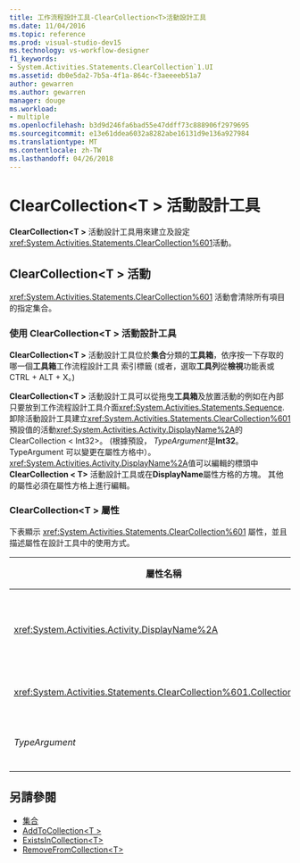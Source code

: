 ```yaml
---
title: 工作流程設計工具-ClearCollection<T>活動設計工具
ms.date: 11/04/2016
ms.topic: reference
ms.prod: visual-studio-dev15
ms.technology: vs-workflow-designer
f1_keywords:
- System.Activities.Statements.ClearCollection`1.UI
ms.assetid: db0e5da2-7b5a-4f1a-864c-f3aeeeeb51a7
author: gewarren
ms.author: gewarren
manager: douge
ms.workload:
- multiple
ms.openlocfilehash: b3d9d246fa6bad55e47ddff73c888906f2979695
ms.sourcegitcommit: e13e61ddea6032a8282abe16131d9e136a927984
ms.translationtype: MT
ms.contentlocale: zh-TW
ms.lasthandoff: 04/26/2018
---
```

# <a name="clearcollectiont-activity-designer"></a>ClearCollection\<T > 活動設計工具

**ClearCollection\<T >** 活動設計工具用來建立及設定<xref:System.Activities.Statements.ClearCollection%601>活動。

## <a name="the-clearcollectiont-activity"></a>ClearCollection\<T > 活動
 <xref:System.Activities.Statements.ClearCollection%601> 活動會清除所有項目的指定集合。

### <a name="using-the-clearcollectiont-activity-designer"></a>使用 ClearCollection\<T > 活動設計工具
 **ClearCollection\<T >** 活動設計工具位於**集合**分類的**工具箱**，依序按一下存取的哪一個**工具箱**工作流程設計工具 索引標籤 (或者，選取**工具列**從**檢視**功能表或 CTRL + ALT + X。)

 **ClearCollection\<T >** 活動設計工具可以從拖曳**工具箱**及放置活動的例如在內部只要放到工作流程設計工具介面<xref:System.Activities.Statements.Sequence>. 卸除活動設計工具建立<xref:System.Activities.Statements.ClearCollection%601>預設值的活動<xref:System.Activities.Activity.DisplayName%2A>的 ClearCollection < Int32\>。 (根據預設， *TypeArgument*是**Int32**。 TypeArgument 可以變更在屬性方格中）。<xref:System.Activities.Activity.DisplayName%2A>值可以編輯的標頭中**ClearCollection < T\>** 活動設計工具或在**DisplayName**屬性方格的方塊。 其他的屬性必須在屬性方格上進行編輯。

### <a name="the-clearcollectiont-properties"></a>ClearCollection\<T > 屬性
 下表顯示 <xref:System.Activities.Statements.ClearCollection%601> 屬性，並且描述屬性在設計工具中的使用方式。

|屬性名稱|必要項|使用方式|
|-------------------|--------------|-----------|
|<xref:System.Activities.Activity.DisplayName%2A>|False|指定 <xref:System.Activities.Statements.ClearCollection%601> 活動選用的易記名稱。 預設值是 ClearCollection < Int32\>。 雖然 <xref:System.Activities.Activity.DisplayName%2A> 值並非絕對必要，但建議您盡量使用。|
|<xref:System.Activities.Statements.ClearCollection%601.Collection%2A>|True|指定要清除項目的集合。 此集合屬於型別**ICollection\<TypeArgument >。** 若要指定集合，請在屬性方格中輸入 Visual Basic 運算式。|
|*TypeArgument*|True|指定 <xref:System.Collections.Generic.ICollection%601> 所包含項目的 T 型別。 根據預設，這*TypeArgument*類型設定為**Int32**。 若要變更的類型，將變更的值*TypeArgument*屬性方格中的下拉式方塊中。|

## <a name="see-also"></a>另請參閱

- [集合](../workflow-designer/collection-activity-designers.md)
- [AddToCollection\<T >](../workflow-designer/addtocollection-t-activity-designer.md)
- [ExistsInCollection\<T>](../workflow-designer/existsincollection-t-activity-designer.md)
- [RemoveFromCollection\<T>](../workflow-designer/removefromcollection-t-activity-designer.md)